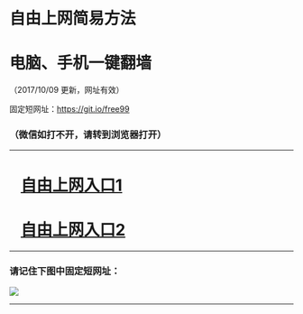 ﻿# 自由上网简易方法

# 电脑、手机一键翻墙

（2017/10/09 更新，网址有效）

固定短网址：https://git.io/free99

### （微信如打不开，请转到浏览器打开）


***





# &nbsp;&nbsp; <a href="http://ft1478432195.fwq-tz-1001.info/fwqtz01.html?t=100900115299 " target="_blank">自由上网入口1</a>
# &nbsp;&nbsp; <a href="http://ft1615624130.fwq-tz-1002.info/fwqtz02.html?t=100900124979 " target="_blank">自由上网入口2</a>
***

### 请记住下图中固定短网址：

<img src="https://s3-us-west-2.amazonaws.com/fwq-1001/yjfq-20170905okok.png" /> 


***

